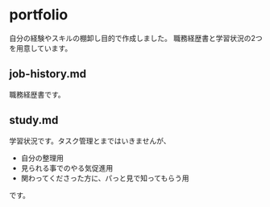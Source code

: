 # portfolio
自分の経験やスキルの棚卸し目的で作成しました。
職務経歴書と学習状況の2つを用意しています。

## job-history.md
職務経歴書です。

## study.md
学習状況です。タスク管理とまではいきませんが、
- 自分の整理用
- 見られる事でのやる気促進用
- 関わってくださった方に、パっと見で知ってもらう用

です。

